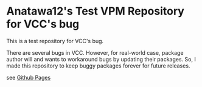 # Anatawa12's Test VPM Repository for VCC's bug

This is a test repository for VCC's bug.

There are several bugs in VCC.
However, for real-world case, package author will and wants to workaround bugs by updating their packages.
So, I made this repository to keep buggy packages forever for future releases.

see [Github Pages](https://anatawa12.github.io/vpm-repo-for-vcc-bug-testing/)
